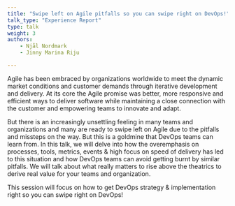 ```yaml
---
title: "Swipe left on Agile pitfalls so you can swipe right on DevOps!"
talk_type: "Experience Report"
type: talk
weight: 3
authors:
    - Njål Nordmark
    - Jinny Marina Riju

---
```

Agile has been embraced by organizations worldwide to meet the dynamic market conditions and customer demands through iterative development and delivery.  At its core the Agile promise was better, more responsive and efficient ways to deliver software while maintaining a close connection with the customer and empowering teams to innovate and adapt.
 
But there is an increasingly unsettling feeling in many teams and organizations and many are ready to swipe left on Agile due to the pitfalls and missteps on the way. But this is a goldmine that DevOps teams can learn from. In this talk, we will delve into how the overemphasis on processes, tools, metrics, events & high focus on speed of delivery has led to this situation and how DevOps teams can avoid getting burnt by similar pitfalls. We will talk about what really matters to rise above the theatrics to derive real value for your teams and organization.
 
This session will focus on how to get DevOps strategy & implementation right so you can swipe right on DevOps!
